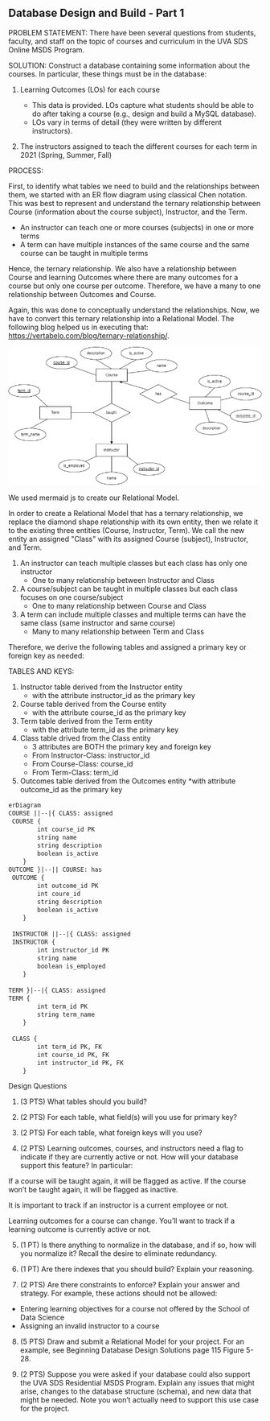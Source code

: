 ## Database Design and Build - Part 1


PROBLEM STATEMENT:
There have been several questions from students, faculty, and staff on the topic of courses and curriculum in the UVA SDS Online MSDS Program.

SOLUTION:
Construct a database containing some information about the courses. In particular, these things must be in the database:
1) Learning Outcomes (LOs) for each course
   * This data is provided. LOs capture what students should be able to do after taking a course (e.g., design and build a MySQL database).
   * LOs vary in terms of detail (they were written by different instructors).

2) The instructors assigned to teach the different courses for each term in 2021 (Spring, Summer, Fall)

PROCESS:

First, to identify what tables we need to build and the relationships between them, we started with an ER flow diagram using classical Chen notation. This was best to represent and understand the ternary relationship between Course (information about the course subject), Instructor, and the Term.
* An instructor can teach one or more courses (subjects) in one or more terms
* A term can have multiple instances of the same course and the same course can be taught in multiple terms

Hence, the ternary relationship. We also have a relationship between Course and learning Outcomes where there are many outcomes for a course but only one course per outcome. Therefore, we have a many to one relationship between Outcomes and Course. 

Again, this was done to conceptually understand the relationships. Now, we have to convert this ternary relationship into a Relational Model. The following blog helped us in executing that: https://vertabelo.com/blog/ternary-relationship/. 
   
![ER_flow](https://github.com/eltsvetk/rrm3nh_DS5111su24_lab_02/blob/main/ER_flowdiagram.png)

We used mermaid js to create our Relational Model. 

In order to create a Relational Model that has a ternary relationship, we replace the diamond shape relationship with its own entity, then we relate it to the existing three entities (Course, Instructor, Term). We call the new entity an assigned "Class" with its assigned Course (subject), Instructor, and Term. 

1) An instructor can teach multiple classes but each class has only one instructor
   * One to many relationship between Instructor and Class
2) A course/subject can be taught in multiple classes but each class focuses on one course/subject
   * One to many relationship between Course and Class
3) A term can include multiple classes and multiple terms can have the same class (same instructor and same course)
   * Many to many relationship between Term and Class

Therefore, we derive the following tables and assigned a primary key or foreign key as needed:

TABLES AND KEYS:
 1) Instructor table derived from the Instructor entity
    * with the attribute instructor_id as the primary key
 2) Course table derived from the Course entity
    * with the attribute course_id as the primary key
 3) Term table derived from the Term entity
    * with the attribute term_id as the primary key
 4) Class table drived from the Class entity
    * 3 attributes are BOTH the primary key and foreign key
    * From Instructor-Class: instructor_id
    * From Course-Class: course_id
    * From Term-Class: term_id
  5) Outcomes table derived from the Outcomes entity
     *with attribute outcome_id as the primary key

```mermaid
erDiagram
COURSE ||--|{ CLASS: assigned
 COURSE {
        int course_id PK
        string name
        string description
        boolean is_active
    }
OUTCOME }|--|| COURSE: has
 OUTCOME {
        int outcome_id PK
        int coure_id
        string description
        boolean is_active
    }

 INSTRUCTOR ||--|{ CLASS: assigned
 INSTRUCTOR {
        int instructor_id PK
        string name
        boolean is_employed
    }

TERM }|--|{ CLASS: assigned
TERM {
        int term_id PK
        string term_name
    }

 CLASS {
        int term_id PK, FK
        int course_id PK, FK
        int instructor_id PK, FK
    }

```

Design Questions

1) (3 PTS) What tables should you build?

2) (2 PTS) For each table, what field(s) will you use for primary key? 

3) (2 PTS) For each table, what foreign keys will you use?

4) (2 PTS) Learning outcomes, courses, and instructors need a flag to indicate if they are currently active or not. How will your database support this feature? In particular:

If a course will be taught again, it will be flagged as active. If the course won’t be taught again, it will be flagged as inactive.

It is important to track if an instructor is a current employee or not.

Learning outcomes for a course can change. You’ll want to track if a learning outcome is currently active or not.

5) (1 PT) Is there anything to normalize in the database, and if so, how will you normalize it? Recall the desire to eliminate redundancy.

6) (1 PT) Are there indexes that you should build? Explain your reasoning.

7) (2 PTS) Are there constraints to enforce? Explain your answer and strategy.
For example, these actions should not be allowed:
- Entering learning objectives for a course not offered by the School of Data Science
- Assigning an invalid instructor to a course

8) (5 PTS) Draw and submit a Relational Model for your project. For an example, see Beginning Database Design Solutions page 115 Figure 5-28.

9) (2 PTS) Suppose you were asked if your database could also support the UVA SDS Residential MSDS Program. Explain any issues that might arise, changes to the database structure (schema), and new data that might be needed. Note you won’t actually need to support this use case for the project.
